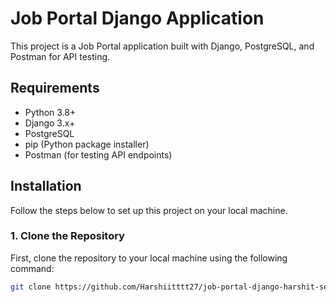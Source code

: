 # Job Portal Django Application

This project is a Job Portal application built with Django, PostgreSQL, and Postman for API testing.

## Requirements

- Python 3.8+
- Django 3.x+
- PostgreSQL
- pip (Python package installer)
- Postman (for testing API endpoints)

## Installation

Follow the steps below to set up this project on your local machine.

### 1. Clone the Repository

First, clone the repository to your local machine using the following command:

```bash
git clone https://github.com/Harshiitttt27/job-portal-django-harshit-sethi.git
